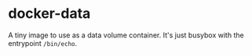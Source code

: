docker-data
===========

A tiny image to use as a data volume container. It's just busybox with the
entrypoint `/bin/echo`.
